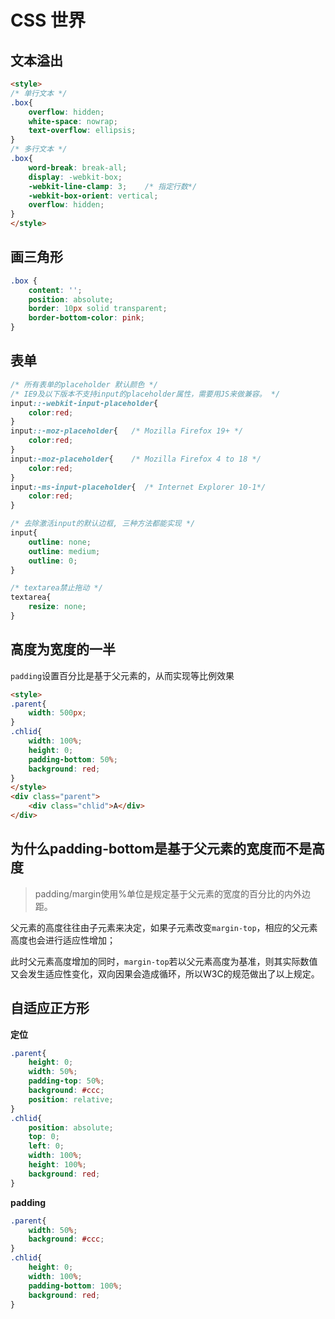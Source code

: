 # CSS 世界

## 文本溢出

```html
<style>   
/* 单行文本 */
.box{
    overflow: hidden;
    white-space: nowrap;
    text-overflow: ellipsis;
}
/* 多行文本 */
.box{
    word-break: break-all;
	display: -webkit-box;
	-webkit-line-clamp: 3;    /* 指定行数*/
	-webkit-box-orient: vertical;
	overflow: hidden;
}
</style>
```

## 画三角形

```css
.box {
    content: '';
    position: absolute;
    border: 10px solid transparent;
    border-bottom-color: pink;
}
```

## 表单

```css
/* 所有表单的placeholder 默认颜色 */
/* IE9及以下版本不支持input的placeholder属性，需要用JS来做兼容。 */
input::-webkit-input-placeholder{
    color:red;
}
input::-moz-placeholder{   /* Mozilla Firefox 19+ */
    color:red;
}　　
input:-moz-placeholder{    /* Mozilla Firefox 4 to 18 */
    color:red;
}
input:-ms-input-placeholder{  /* Internet Explorer 10-1*/
    color:red;
}

/* 去除激活input的默认边框, 三种方法都能实现 */
input{
    outline: none;
    outline: medium;
    outline: 0;
} 

/* textarea禁止拖动 */
textarea{
    resize: none;
}
```

## 高度为宽度的一半

`padding`设置百分比是基于父元素的，从而实现等比例效果

```html
<style>
.parent{
    width: 500px;
}
.chlid{
    width: 100%;
    height: 0;
    padding-bottom: 50%;
    background: red;
}
</style>
<div class="parent">
    <div class="chlid">A</div>
</div>
```

## 为什么padding-bottom是基于父元素的宽度而不是高度

> padding/margin使用%单位是规定基于父元素的宽度的百分比的内外边距。

父元素的高度往往由子元素来决定，如果子元素改变`margin-top`，相应的父元素高度也会进行适应性增加；

此时父元素高度增加的同时，`margin-top`若以父元素高度为基准，则其实际数值又会发生适应性变化，双向因果会造成循环，所以W3C的规范做出了以上规定。

## 自适应正方形

**定位**

```css
.parent{
    height: 0;
    width: 50%;
    padding-top: 50%;
    background: #ccc;
    position: relative;
}
.chlid{
    position: absolute;
    top: 0;
    left: 0;
    width: 100%;
    height: 100%;
    background: red;
}
```

**padding**

```css
.parent{
    width: 50%;
    background: #ccc;
}
.chlid{
    height: 0;
    width: 100%;
    padding-bottom: 100%;
    background: red;
}
```
